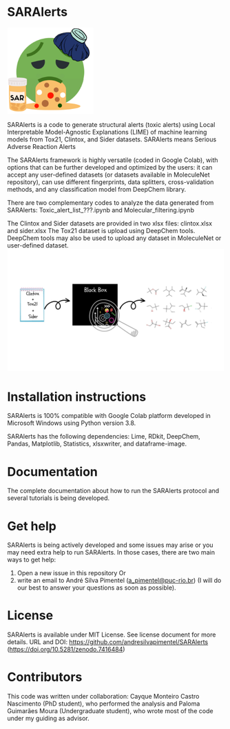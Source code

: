 # SARAlerts
<img src="emoji.png" alt="drawing" width="200"/>

SARAlerts is a code to generate structural alerts (toxic alerts) using Local Interpretable Model-Agnostic Explanations (LIME) of machine learning models from Tox21, Clintox, and Sider datasets.
SARAlerts means Serious Adverse Reaction Alerts

The SARAlerts framework is highly versatile (coded in Google Colab), with options that can be further developed and optimized by the users: it can accept any user-defined datasets (or datasets available in MoleculeNet repository), can use different fingerprints, data splitters, cross-validation methods, and any classification model from DeepChem library.

There are two complementary codes to analyze the data generated from SARAlerts: Toxic_alert_list_???.ipynb and Molecular_filtering.ipynb

The Clintox and Sider datasets are provided in two xlsx files: clintox.xlsx and sider.xlsx
The Tox21 dataset is upload using DeepChem tools. DeepChem tools may also be used to upload any dataset in MoleculeNet or user-defined dataset. 
<img src="Graphic Abstract.jpg" alt="drawing" width="800"/>
# Installation instructions

SARAlerts is 100% compatible with Google Colab platform developed in Microsoft Windows using Python version 3.8.

SARAlerts has the following dependencies: Lime, RDkit, DeepChem, Pandas, Matplotlib, Statistics, xlsxwriter, and dataframe-image.

# Documentation

The complete documentation about how to run the SARAlerts protocol and several tutorials is being developed.

# Get help

SARAlerts is being actively developed and some issues may arise or you may need extra help to run SARAlerts. In those cases, there are two main ways to get help:

1) Open a new issue in this repository
Or 
2) write an email to André Silva Pimentel (a_pimentel@puc-rio.br) (I will do our best to answer your questions as soon as possible).

# License

SARAlerts is available under MIT License. See license document for more details. URL and DOI: https://github.com/andresilvapimentel/SARAlerts (https://doi.org/10.5281/zenodo.7416484)

# Contributors

This code was written under collaboration:
Cayque Monteiro Castro Nascimento (PhD student), who performed the analysis and Paloma Guimarães Moura (Undergraduate student), who wrote most of the code under my guiding as advisor.
